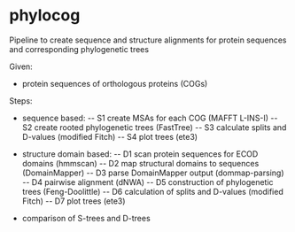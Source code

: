 # phylocog
Pipeline to create sequence and structure alignments for protein sequences and corresponding phylogenetic trees

Given:
- protein sequences of orthologous proteins (COGs)

Steps:

- sequence based:
-- S1 create MSAs for each COG (MAFFT L-INS-I)
-- S2 create rooted phylogenetic trees (FastTree)
-- S3 calculate splits and D-values (modified Fitch)
-- S4 plot trees (ete3)

- structure domain based:
-- D1 scan protein sequences for ECOD domains (hmmscan)
-- D2 map structural domains to sequences (DomainMapper)
-- D3 parse DomainMapper output (dommap-parsing)
-- D4 pairwise alignment (dNWA)
-- D5 construction of phylogenetic trees (Feng-Doolittle)
-- D6 calculation of splits and D-values (modified Fitch)
-- D7 plot trees (ete3)


- comparison of S-trees and D-trees